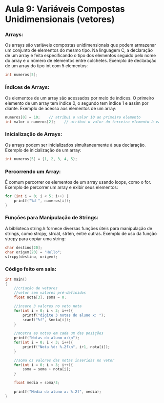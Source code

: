 # Aula 9: Variáveis Compostas Unidimensionais (vetores)

### Arrays:

Os arrays são variáveis compostas unidimensionais que podem armazenar um conjunto de elementos do mesmo tipo.
Na linguagem C, a declaração de um array é feita especificando o tipo dos elementos seguido pelo nome do array e o número de elementos entre colchetes. Exemplo de declaração de um array do tipo int com 5 elementos:
```C
int numeros[5];
```

### Índices de Arrays:

Os elementos de um array são acessados por meio de índices.
O primeiro elemento de um array tem índice 0, o segundo tem índice 1 e assim por diante. Exemplo de acesso aos elementos de um array:
```C
numeros[0] = 10;    // atribui o valor 10 ao primeiro elemento
int valor = numeros[2];    // atribui o valor do terceiro elemento à variável 'valor'
```

### Inicialização de Arrays:
Os arrays podem ser inicializados simultaneamente à sua declaração. Exemplo de inicialização de um array:
```C
int numeros[5] = {1, 2, 3, 4, 5};
```

### Percorrendo um Array:
É comum percorrer os elementos de um array usando loops, como o for. Exemplo de percorrer um array e exibir seus elementos:
```C
for (int i = 0; i < 5; i++) {
    printf("%d ", numeros[i]);
}
```

### Funções para Manipulação de Strings:
A biblioteca string.h fornece diversas funções úteis para manipulação de strings, como strcpy, strcat, strlen, entre outras.
Exemplo de uso da função strcpy para copiar uma string:

```C
char destino[20];
char origem[20] = "Hello";
strcpy(destino, origem);
```

### Código feito em sala:

```C
int main()
{
    //criação de vetores
    //vetor sem valores pré-definidos
    float nota[3], soma = 0;

    //insere 3 valores no veto nota
    for(int i = 0; i < 3; i++){
        printf("digite 3 notas do aluno x: ");
        scanf("%f", &nota[i]);
    }
    
    //mostra as notas em cada um das posições
    printf("Notas do aluno x:\n");
    for(int i = 0; i < 3; i++){
        printf("Nota %d: %.2f\n", i+1, nota[i]);
    }

    //soma os valores das notas inseridas no vetor
    for(int i = 0; i < 3; i++){
        soma = soma + nota[i];
    }

    float media = soma/3;
    
    printf("Media do aluno x: %.2f", media);
}
```
